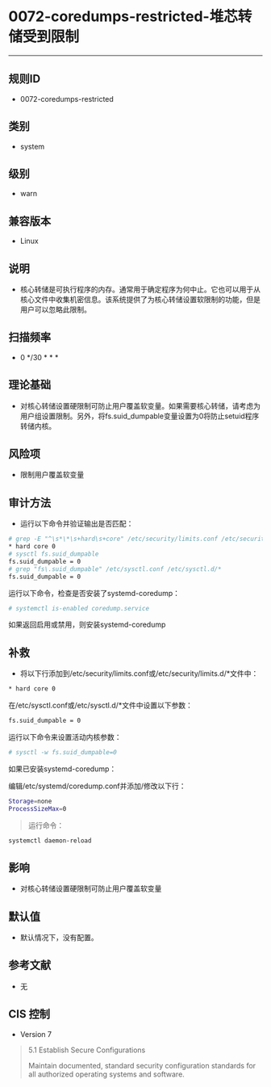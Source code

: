 # 0072-coredumps-restricted-堆芯转储受到限制
---

## 规则ID

- 0072-coredumps-restricted


## 类别

- system


## 级别

- warn


## 兼容版本


- Linux




## 说明


- 核心转储是可执行程序的内存。通常用于确定程序为何中止。它也可以用于从核心文件中收集机密信息。该系统提供了为核心转储设置软限制的功能，但是用户可以忽略此限制。



## 扫描频率
- 0 */30 * * *

## 理论基础


- 对核心转储设置硬限制可防止用户覆盖软变量。如果需要核心转储，请考虑为用户组设置限制。另外，将fs.suid_dumpable变量设置为0将防止setuid程序转储内核。
>






## 风险项


- 限制用户覆盖软变量



## 审计方法
- 运行以下命令并验证输出是否匹配：

```bash
# grep -E "^\s*\*\s+hard\s+core" /etc/security/limits.conf /etc/security/limits.d/*
* hard core 0
# sysctl fs.suid_dumpable
fs.suid_dumpable = 0
# grep "fs\.suid_dumpable" /etc/sysctl.conf /etc/sysctl.d/*
fs.suid_dumpable = 0
```

运行以下命令，检查是否安装了systemd-coredump：

``` bash
# systemctl is-enabled coredump.service
```

如果返回启用或禁用，则安装systemd-coredump



## 补救
- 将以下行添加到/etc/security/limits.conf或/etc/security/limits.d/*文件中：

``` bash
* hard core 0
```
在/etc/sysctl.conf或/etc/sysctl.d/*文件中设置以下参数：
>

``` bash
fs.suid_dumpable = 0
```
运行以下命令来设置活动内核参数：
>

``` bash
# sysctl -w fs.suid_dumpable=0
```
如果已安装systemd-coredump：
>
编辑/etc/systemd/coredump.conf并添加/修改以下行：

``` bash
Storage=none
ProcessSizeMax=0
```

> 运行命令：

``` bash
systemctl daemon-reload
```



## 影响


- 对核心转储设置硬限制可防止用户覆盖软变量




## 默认值


- 默认情况下，没有配置。




## 参考文献


- 无



## CIS 控制


- Version 7
>   5.1 Establish Secure Configurations 
>
>   Maintain documented, standard security configuration standards for all authorized operating systems and software.


